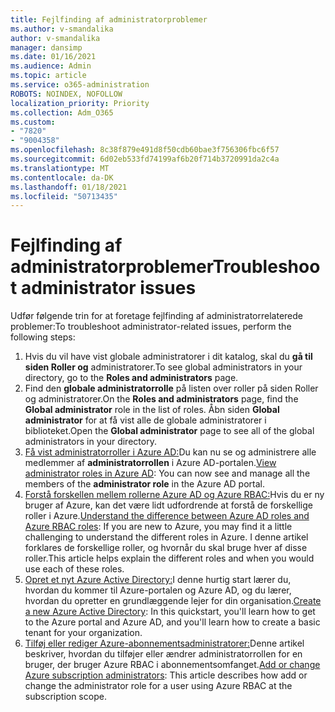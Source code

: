 ```yaml
---
title: Fejlfinding af administratorproblemer
ms.author: v-smandalika
author: v-smandalika
manager: dansimp
ms.date: 01/16/2021
ms.audience: Admin
ms.topic: article
ms.service: o365-administration
ROBOTS: NOINDEX, NOFOLLOW
localization_priority: Priority
ms.collection: Adm_O365
ms.custom:
- "7820"
- "9004358"
ms.openlocfilehash: 8c38f879e491d8f50cdb60bae3f756306fbc6f57
ms.sourcegitcommit: 6d02eb533fd74199af6b20f714b3720991da2c4a
ms.translationtype: MT
ms.contentlocale: da-DK
ms.lasthandoff: 01/18/2021
ms.locfileid: "50713435"
---
```

# <a name="troubleshoot-administrator-issues"></a><span data-ttu-id="db63c-102">Fejlfinding af administratorproblemer</span><span class="sxs-lookup"><span data-stu-id="db63c-102">Troubleshoot administrator issues</span></span>

<span data-ttu-id="db63c-103">Udfør følgende trin for at foretage fejlfinding af administratorrelaterede problemer:</span><span class="sxs-lookup"><span data-stu-id="db63c-103">To troubleshoot administrator-related issues, perform the following steps:</span></span>

1. <span data-ttu-id="db63c-104">Hvis du vil have vist globale administratorer i dit katalog, skal du **gå til siden Roller og** administratorer.</span><span class="sxs-lookup"><span data-stu-id="db63c-104">To see global administrators in your directory, go to the **Roles and administrators** page.</span></span>
2. <span data-ttu-id="db63c-105">Find den **globale administratorrolle**  på listen over roller på siden Roller og administratorer.</span><span class="sxs-lookup"><span data-stu-id="db63c-105">On the **Roles and administrators** page, find the **Global administrator** role in the list of roles.</span></span> <span data-ttu-id="db63c-106">Åbn siden **Global administrator** for at få vist alle de globale administratorer i biblioteket.</span><span class="sxs-lookup"><span data-stu-id="db63c-106">Open the **Global administrator** page to see all of the global administrators in your directory.</span></span>
3. <span data-ttu-id="db63c-107">[Få vist administratorroller i Azure AD:](https://docs.microsoft.com/azure/active-directory/roles/manage-roles-portal)Du kan nu se og administrere alle medlemmer af **administratorrollen** i Azure AD-portalen.</span><span class="sxs-lookup"><span data-stu-id="db63c-107">[View administrator roles in Azure AD](https://docs.microsoft.com/azure/active-directory/roles/manage-roles-portal): You can now see and manage all the members of the **administrator role** in the Azure AD portal.</span></span>
4. <span data-ttu-id="db63c-108">[Forstå forskellen mellem rollerne Azure AD og Azure RBAC:](https://docs.microsoft.com/azure/role-based-access-control/rbac-and-directory-admin-roles)Hvis du er ny bruger af Azure, kan det være lidt udfordrende at forstå de forskellige roller i Azure.</span><span class="sxs-lookup"><span data-stu-id="db63c-108">[Understand the difference between Azure AD roles and Azure RBAC roles](https://docs.microsoft.com/azure/role-based-access-control/rbac-and-directory-admin-roles): If you are new to Azure, you may find it a little challenging to understand the different roles in Azure.</span></span> <span data-ttu-id="db63c-109">I denne artikel forklares de forskellige roller, og hvornår du skal bruge hver af disse roller.</span><span class="sxs-lookup"><span data-stu-id="db63c-109">This article helps explain the different roles and when you would use each of these roles.</span></span>
5. <span data-ttu-id="db63c-110">[Opret et nyt Azure Active Directory:](https://docs.microsoft.com/azure/active-directory/fundamentals/active-directory-access-create-new-tenant)I denne hurtig start lærer du, hvordan du kommer til Azure-portalen og Azure AD, og du lærer, hvordan du opretter en grundlæggende lejer for din organisation.</span><span class="sxs-lookup"><span data-stu-id="db63c-110">[Create a new Azure Active Directory](https://docs.microsoft.com/azure/active-directory/fundamentals/active-directory-access-create-new-tenant): In this quickstart, you'll learn how to get to the Azure portal and Azure AD, and you'll learn how to create a basic tenant for your organization.</span></span>
6. <span data-ttu-id="db63c-111">[Tilføj eller rediger Azure-abonnementsadministratorer:](https://docs.microsoft.com/azure/cost-management-billing/manage/add-change-subscription-administrator)Denne artikel beskriver, hvordan du tilføjer eller ændrer administratorrollen for en bruger, der bruger Azure RBAC i abonnementsomfanget.</span><span class="sxs-lookup"><span data-stu-id="db63c-111">[Add or change Azure subscription administrators](https://docs.microsoft.com/azure/cost-management-billing/manage/add-change-subscription-administrator): This article describes how add or change the administrator role for a user using Azure RBAC at the subscription scope.</span></span>
